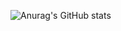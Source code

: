
![Anurag's GitHub stats](https://github-readme-stats.vercel.app/api?username=jay-choe&show_icons=true&theme=radical)
